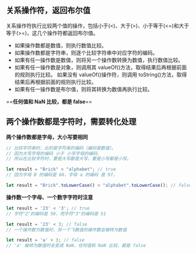 ## 关系操作符，返回布尔值

关系操作符执行比较两个值的操作，包括小于(<)、大于(>)、小于等于(<=)和大于等于(>=)，这几个操作符都返回布尔值。

- 如果操作数都是数值，则执行数值比较。
- 如果操作数都是字符串，则逐个比较字符串中对应字符的编码。
- 如果有任一操作数是数值，则将另一个操作数转换为数值，执行数值比较。
- 如果有任一操作数是对象，则调用其 valueOf()方法，取得结果后再根据前面的规则执行比较。 如果没有 valueOf()操作符，则调用 toString()方法，取得结果后再根据前面的规则执行比较。
- 如果有任一操作数是布尔值，则将其转换为数值再执行比较。



==**任何值和 NaN 比较，都是 false**==



## 两个操作数都是字符时，需要转化处理

**两个操作数都是字母，大小写要相同**

```js
// 比较字符串时，比的是字符串的编码（编码是数值）。
// 因为大写字母的编码 小于 小写字母的编码，
// 所以在比较字符时，要是大写都是大写，要是小写都是小写。

let result = "Brick" < "alphabet"; // true 
// 因为字母 B 的编码是 66，字母 a 的编码 是 97。

let result = "Brick".toLowerCase() < "alphabet".toLowerCase(); // false
```



**操作数一个字母、一个数字字符时注意**

```js
let result = '23' < '3'; // true
// 字符"2"的编码是 50，而字符"3"的编码是 51

let result = '23' < 3; // false
// 一个操作数为数值时，另一个飞数值的操作数会被转为数值

let result = 'a' > 3; // false
// 'a' 被转为数值时会变成 NaN，任何值和 NaN 比较，都是 false
```

